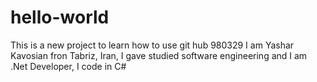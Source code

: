 # hello-world
This is a new project to learn how to use git hub 980329
I am Yashar Kavosian fron Tabriz, Iran, I gave studied software engineering and I am .Net Developer, I code in C#
